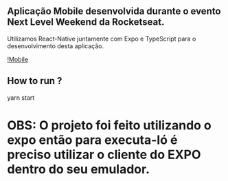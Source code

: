 ## Aplicação Mobile desenvolvida durante o evento Next Level Weekend da Rocketseat.

Utilizamos React-Native juntamente com Expo e TypeScript para o desenvolvimento desta aplicação.

[!Mobile](images/mobile.png)

## How to run ?

yarn start

# OBS: O projeto foi feito utilizando o expo então para executa-ló é preciso utilizar o cliente do EXPO dentro do seu emulador.
